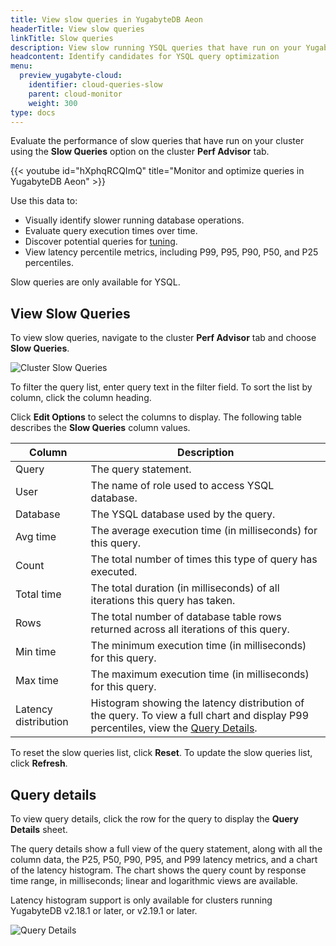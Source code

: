 ```yaml
---
title: View slow queries in YugabyteDB Aeon
headerTitle: View slow queries
linkTitle: Slow queries
description: View slow running YSQL queries that have run on your YugabyteDB Aeon cluster.
headcontent: Identify candidates for YSQL query optimization
menu:
  preview_yugabyte-cloud:
    identifier: cloud-queries-slow
    parent: cloud-monitor
    weight: 300
type: docs
---
```


Evaluate the performance of slow queries that have run on your cluster using the **Slow Queries** option on the cluster **Perf Advisor** tab.

{{< youtube id="hXphqRCQImQ" title="Monitor and optimize queries in YugabyteDB Aeon" >}}

Use this data to:

- Visually identify slower running database operations.
- Evaluate query execution times over time.
- Discover potential queries for [tuning](../../../launch-and-manage/monitor-and-alert/query-tuning/).
- View latency percentile metrics, including P99, P95, P90, P50, and P25 percentiles.

Slow queries are only available for YSQL.

## View Slow Queries

To view slow queries, navigate to the cluster **Perf Advisor** tab and choose **Slow Queries**.

![Cluster Slow Queries](/images/yb-cloud/managed-monitor-slow-queries.png)

To filter the query list, enter query text in the filter field. To sort the list by column, click the column heading.

Click **Edit Options** to select the columns to display. The following table describes the **Slow Queries** column values.

| Column          | Description                                                  |
| --------------- | ------------------------------------------------------------ |
| Query           | The query statement.               |
| User            | The name of role used to access YSQL database.               |
| Database        | The YSQL database used by the query.                         |
| Avg time        | The average execution time (in milliseconds) for this query. |
| Count           | The total number of times this type of query has executed.   |
| Total time      | The total duration (in milliseconds) of all iterations this query has taken. |
| Rows            | The total number of database table rows returned across all iterations of this query. |
| Min time        | The minimum execution time (in milliseconds) for this query. |
| Max time        | The maximum execution time (in milliseconds) for this query. |
| Latency distribution | Histogram showing the latency distribution of the query. To view a full chart and display P99 percentiles, view the [Query Details](#query-details). |

To reset the slow queries list, click **Reset**. To update the slow queries list, click **Refresh**.

## Query details

To view query details, click the row for the query to display the **Query Details** sheet.

The query details show a full view of the query statement, along with all the column data, the P25, P50, P90, P95, and P99 latency metrics, and a chart of the latency histogram. The chart shows the query count by response time range, in milliseconds; linear and logarithmic views are available.

Latency histogram support is only available for clusters running YugabyteDB v2.18.1 or later, or v2.19.1 or later.

![Query Details](/images/yb-cloud/managed-monitor-slow-queries-details.png)
